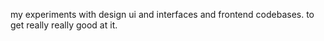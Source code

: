 my experiments with design ui and interfaces and frontend codebases. to get really really good at it. 